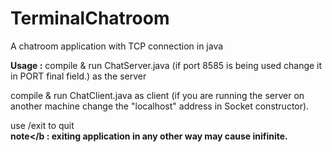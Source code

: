 # TerminalChatroom
A chatroom application with TCP connection in java

<b>Usage :</b>
compile & run ChatServer.java (if port 8585 is being used change it in PORT final field.) as the server

compile & run ChatClient.java as client (if you are running the server on another machine change the "localhost" address in Socket constructor).

use /exit to quit <br/>
<b>note</b : exiting application in any other way may cause inifinite.
